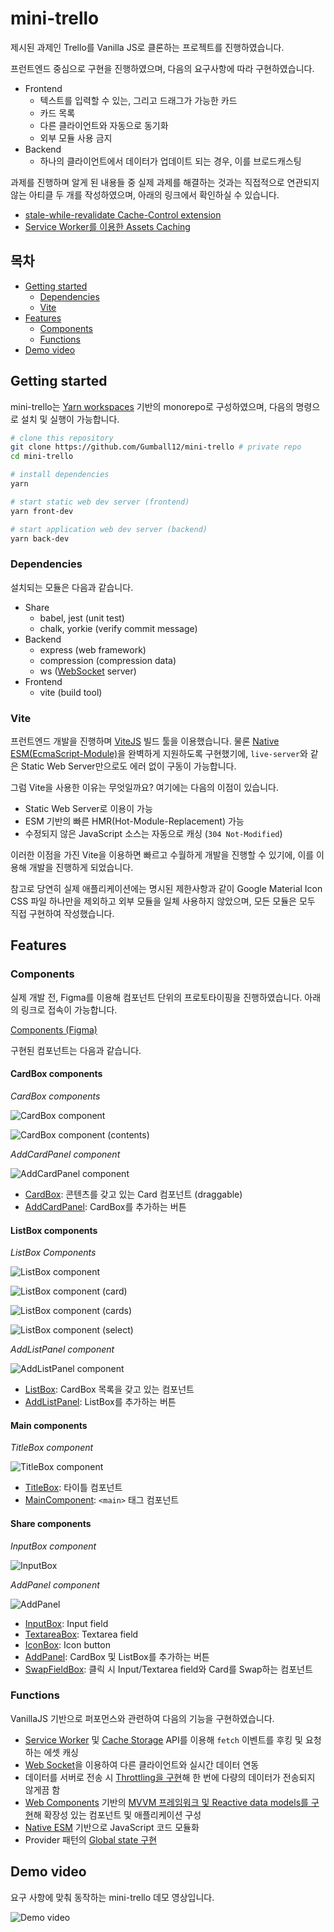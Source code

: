 # mini-trello

제시된 과제인 Trello를 Vanilla JS로 클론하는 프로젝트를 진행하였습니다.

프런트엔드 중심으로 구현을 진행하였으며, 다음의 요구사항에 따라 구현하였습니다.

- Frontend
  - 텍스트를 입력할 수 있는, 그리고 드래그가 가능한 카드
  - 카드 목록
  - 다른 클라이언트와 자동으로 동기화
  - 외부 모듈 사용 금지
- Backend
  - 하나의 클라이언트에서 데이터가 업데이트 되는 경우, 이를 브로드캐스팅

과제를 진행하며 알게 된 내용들 중 실제 과제를 해결하는 것과는 직접적으로 연관되지 않는 아티클 두 개를 작성하였으며, 아래의 링크에서 확인하실 수 있습니다.

- [stale-while-revalidate Cache-Control extension](https://n.shj.rip/UX-stale-while-revalidate-Cache-Control-extension-86866b92bfc742f7bc2c0dc9d5696d71)
- [Service Worker를 이용한 Assets Caching](https://n.shj.rip/UX-Service-Worker-Assets-Caching-bc900e3fcc714a7eb81d3ffb8cdf6f37)

## 목차

- [Getting started](#getting-started)
  - [Dependencies](#dependencies)
  - [Vite](#vite)
- [Features](#features)
  - [Components](#components)
  - [Functions](#functions)
- [Demo video](#demo-video)

## Getting started

mini-trello는 [Yarn workspaces](https://classic.yarnpkg.com/en/docs/workspaces/) 기반의 monorepo로 구성하였으며, 다음의 명령으로 설치 및 실행이 가능합니다.

```sh
# clone this repository
git clone https://github.com/Gumball12/mini-trello # private repo
cd mini-trello

# install dependencies
yarn

# start static web dev server (frontend)
yarn front-dev

# start application web dev server (backend)
yarn back-dev
```

### Dependencies

설치되는 모듈은 다음과 같습니다.

- Share
  - babel, jest (unit test)
  - chalk, yorkie (verify commit message)
- Backend
  - express (web framework)
  - compression (compression data)
  - ws ([WebSocket](https://developer.mozilla.org/en-US/docs/Web/API/WebSocket) server)
- Frontend
  - vite (build tool)

### Vite

프런트엔드 개발을 진행하며 [ViteJS](https://vitejs.dev) 빌드 툴을 이용했습니다. 물론 [Native ESM(EcmaScript-Module)](https://developer.mozilla.org/en-US/docs/Web/JavaScript/Guide/Modules)을 완벽하게 지원하도록 구현했기에, `live-server`와 같은 Static Web Server만으로도 에러 없이 구동이 가능합니다.

그럼 Vite을 사용한 이유는 무엇일까요? 여기에는 다음의 이점이 있습니다.

- Static Web Server로 이용이 가능
- ESM 기반의 빠른 HMR(Hot-Module-Replacement) 가능
- 수정되지 않은 JavaScript 소스는 자동으로 캐싱 (`304 Not-Modified`)

이러한 이점을 가진 Vite을 이용하면 빠르고 수월하게 개발을 진행할 수 있기에, 이를 이용해 개발을 진행하게 되었습니다.

참고로 당연히 실제 애플리케이션에는 명시된 제한사항과 같이 Google Material Icon CSS 파일 하나만을 제외하고 외부 모듈을 일체 사용하지 않았으며, 모든 모듈은 모두 직접 구현하여 작성했습니다.

## Features

### Components

실제 개발 전, Figma를 이용해 컴포넌트 단위의 프로토타이핑을 진행하였습니다. 아래의 링크로 접속이 가능합니다.

[Components (Figma)](https://www.figma.com/file/58DY3lnxAfbkWScAF2Ape8/mini-trello?node-id=2%3A0)

구현된 컴포넌트는 다음과 같습니다.

#### CardBox components

_CardBox components_

![CardBox component](./docs/images/CardBox.png)

![CardBox component (contents)](./docs/images/CardBox_contents.png)

_AddCardPanel component_

![AddCardPanel component](./docs/images/AddCardPanel.png)

- [CardBox](./workspaces/frontend/src/components/CardBox.js): 콘텐츠를 갖고 있는 Card 컴포넌트 (draggable)
- [AddCardPanel](./workspaces/frontend/src/components/ListBox/AddCardPanel.js): CardBox를 추가하는 버튼

#### ListBox components

_ListBox Components_

![ListBox component](./docs/images/ListBox.png)

![ListBox component (card)](./docs/images/ListBox_card.png)

![ListBox component (cards)](./docs/images/ListBox_cards.png)

![ListBox component (select)](./docs/images/ListBox_select.png)

_AddListPanel component_

![AddListPanel component](./docs/images/AddListPanel.png)

- [ListBox](./workspaces/frontend/src/components/ListBox/index.js): CardBox 목록을 갖고 있는 컴포넌트
- [AddListPanel](./workspaces/frontend/src/components/AddListPanel.js): ListBox를 추가하는 버튼

#### Main components

_TitleBox component_

![TitleBox component](./docs/images/TitleBox.png)

- [TitleBox](./workspaces/frontend/src/components/TitleBox.js): 타이틀 컴포넌트
- [MainComponent](./workspaces/frontend/src/components/MainComponent.js): `<main>` 태그 컴포넌트

#### Share components

_InputBox component_

![InputBox](./docs/images/InputBox.png)

_AddPanel component_

![AddPanel](./docs/images/AddPanel.png)

- [InputBox](./workspaces/frontend/src/components/share/InputBox.js): Input field
- [TextareaBox](./workspaces/frontend/src/components/share/TextareaBox.js): Textarea field
- [IconBox](./workspaces/frontend/src/components/share/IconBox.js): Icon button
- [AddPanel](./workspaces/frontend/src/components/share/AddPanel.js): CardBox 및 ListBox를 추가하는 버튼
- [SwapFieldBox](./workspaces/frontend/src/components/share/SwapFieldBox.js): 클릭 시 Input/Textarea field와 Card를 Swap하는 컴포넌트

### Functions

VanillaJS 기반으로 퍼포먼스와 관련하여 다음의 기능을 구현하였습니다.

- [Service Worker](https://developer.mozilla.org/en-US/docs/Web/API/Service_Worker_API) 및 [Cache Storage](https://developer.mozilla.org/en-US/docs/Web/API/CacheStorage) API를 이용해 `fetch` 이벤트를 후킹 및 요청하는 에셋 캐싱
- [Web Socket](https://developer.mozilla.org/en-US/docs/Web/API/WebSocket)을 이용하여 다른 클라이언트와 실시간 데이터 연동
- 데이터를 서버로 전송 시 [Throttling을 구현](./workspaces/frontend/src/share/sock.js)해 한 번에 다량의 데이터가 전송되지 않게끔 함
- [Web Components](https://developer.mozilla.org/en-US/docs/Web/Web_Components) 기반의 [MVVM 프레임워크 및 Reactive data models를 구현](./workspaces/frontend/src/share/MvvmHTMLElement/index.js)해 확장성 있는 컴포넌트 및 애플리케이션 구성
- [Native ESM](https://developer.mozilla.org/en-US/docs/Web/JavaScript/Guide/Modules) 기반으로 JavaScript 코드 모듈화
- Provider 패턴의 [Global state 구현](./workspaces/frontend/src/state.js)

## Demo video

요구 사항에 맞춰 동작하는 mini-trello 데모 영상입니다.

![Demo video]()
